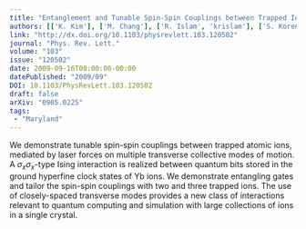 ```yaml
---
title: "Entanglement and Tunable Spin-Spin Couplings between Trapped Ions Using Multiple Transverse Modes"
authors: [['K. Kim'], ['M. Chang'], ['R. Islam', 'krislam'], ['S. Korenblit'], ['L. Duan'], ['C. Monroe']]
link: "http://dx.doi.org/10.1103/physrevlett.103.120502"
journal: "Phys. Rev. Lett."
volume: "103"
issue: "120502"
date: 2009-09-16T00:00:00-00:00
datePublished: "2009/09"
DOI: 10.1103/PhysRevLett.103.120502
draft: false
arXiv: "0905.0225"
tags:
 - "Maryland"
---
```




We demonstrate tunable spin-spin couplings between trapped atomic ions,
mediated by laser forces on multiple transverse collective modes of motion. A
$\sigma_x \sigma_x$-type Ising interaction is realized between quantum bits
stored in the ground hyperfine clock states of Yb ions. We demonstrate
entangling gates and tailor the spin-spin couplings with two and three trapped
ions. The use of closely-spaced transverse modes provides a new class of
interactions relevant to quantum computing and simulation with large
collections of ions in a single crystal.
